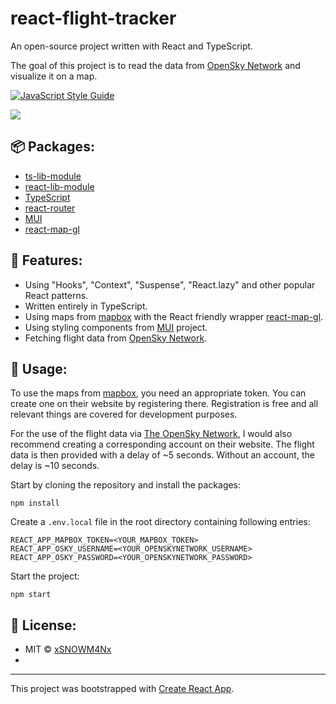 # react-flight-tracker
An open-source project written with React and TypeScript.

The goal of this project is to read the data from [OpenSky Network](https://opensky-network.org/) and visualize it on a map.

[![JavaScript Style Guide](https://img.shields.io/badge/code_style-standard-brightgreen.svg)](https://standardjs.com) 

![](docs/react-flight-tracker_prview.gif)

## 📦 Packages:
- [ts-lib-module](https://github.com/xSNOWM4Nx/ts-lib-module)
- [react-lib-module](https://github.com/xSNOWM4Nx/react-lib-module)
- [TypeScript](https://github.com/microsoft/TypeScript)
- [react-router](https://github.com/ReactTraining/react-router)
- [MUI](https://github.com/mui-org)
- [react-map-gl](https://github.com/visgl/react-map-gl)

## 🔮 Features:
- Using "Hooks", "Context", "Suspense", "React.lazy" and other popular React patterns.
- Written entirely in TypeScript.
- Using maps from [mapbox](https://www.mapbox.com/) with the React friendly wrapper [react-map-gl](https://github.com/visgl/react-map-gl).
- Using styling components from [MUI](https://github.com/mui-org) project.
- Fetching flight data from [OpenSky Network](https://opensky-network.org/).

## 🔌 Usage:
To use the maps from [mapbox](https://www.mapbox.com/), you need an appropriate token. You can create one on their website by registering there. Registration is free and all relevant things are covered for development purposes.

For the use of the flight data via [The OpenSky Network](https://opensky-network.org/), I would also recommend creating a corresponding account on their website. The flight data is then provided with a delay of ~5 seconds. Without an account, the delay is ~10 seconds.

Start by cloning the repository and install the packages:
```
npm install
```
Create a `.env.local` file in the root directory containing following entries:
```
REACT_APP_MAPBOX_TOKEN=<YOUR_MAPBOX_TOKEN>
REACT_APP_OSKY_USERNAME=<YOUR_OPENSKYNETWORK_USERNAME>
REACT_APP_OSKY_PASSWORD=<YOUR_OPENSKYNETWORK_PASSWORD>
```
Start the project:
```
npm start
```

## 📑 License:
- MIT © [xSNOWM4Nx](https://github.com/xSNOWM4Nx)
- 
---
This project was bootstrapped with [Create React App](https://github.com/facebook/create-react-app).
